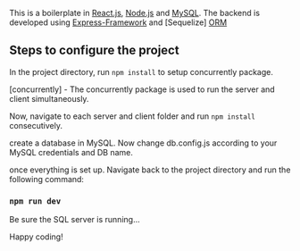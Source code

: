 This is a boilerplate in [React.js](https://reactjs.org/), [Node.js](https://nodejs.org/en/) and [MySQL](https://www.mysql.com/). The backend is developed using [Express-Framework](https://expressjs.com/) and [Sequelize] [ORM](https://sequelize.org/)

## Steps to configure the project

In the project directory, run `npm install` to setup concurrently package.<br />

[concurrently] - The concurrently package is used to run the server and client simultaneously.<br />

Now, navigate to each server and client folder and run `npm install` consecutively.<br />

create a database in MySQL. Now change db.config.js according to your MySQL credentials and DB name.<br />

once everything is set up. Navigate back to the project directory and run the following command:<br />

### `npm run dev`

Be sure the SQL server is running...

Happy coding!
